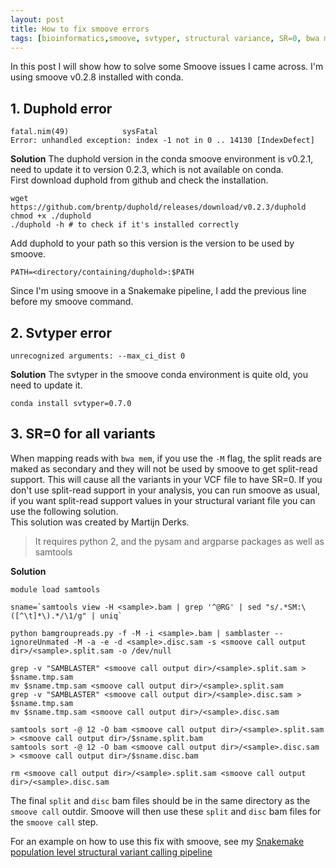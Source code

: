 ```yaml
---
layout: post
title: How to fix smoove errors
tags: [bioinformatics,smoove, svtyper, structural variance, SR=0, bwa mem]
---
```


In this post I will show how to solve some Smoove issues I came across.
I'm using smoove v0.2.8 installed with conda.


## 1. **Duphold error**  
```
fatal.nim(49)            sysFatal
Error: unhandled exception: index -1 not in 0 .. 14130 [IndexDefect]
```

**Solution**
The duphold version in the conda smoove environment is v0.2.1, need to update it to version 0.2.3, which is not available on conda.  
First download duphold from github and check the installation.

```
wget https://github.com/brentp/duphold/releases/download/v0.2.3/duphold
chmod +x ./duphold
./duphold -h # to check if it's installed correctly
```

Add duphold to your path so this version is the version to be used by smoove.
```
PATH=<directory/containing/duphold>:$PATH
```

Since I'm using smoove in a Snakemake pipeline, I add the previous line before my smoove command. 


## 2. **Svtyper error**

```
unrecognized arguments: --max_ci_dist 0
```

**Solution**
The svtyper in the smoove conda environment is quite old, you need to update it.
```
conda install svtyper=0.7.0
```

## 3. **SR=0 for all variants**
When mapping reads with `bwa mem`, if you use the `-M` flag, the split reads are maked as secondary and they will not be used by smoove to get split-read support. This will cause all the variants in your VCF file to have SR=0.
If you don't use split-read support in your analysis, you can run smoove as usual, if you want split-read support values in your structural variant file you can use the following solution.  
This solution was created by Martijn Derks.
> It requires python 2, and the pysam and argparse packages as well as samtools

**Solution**

```
module load samtools

sname=`samtools view -H <sample>.bam | grep '^@RG' | sed "s/.*SM:\([^\t]*\).*/\1/g" | uniq`

python bamgroupreads.py -f -M -i <sample>.bam | samblaster --ignoreUnmated -M -a -e -d <sample>.disc.sam -s <smoove call output dir>/<sample>.split.sam -o /dev/null

grep -v "SAMBLASTER" <smoove call output dir>/<sample>.split.sam > $sname.tmp.sam
mv $sname.tmp.sam <smoove call output dir>/<sample>.split.sam
grep -v "SAMBLASTER" <smoove call output dir>/<sample>.disc.sam > $sname.tmp.sam
mv $sname.tmp.sam <smoove call output dir>/<sample>.disc.sam

samtools sort -@ 12 -O bam <smoove call output dir>/<sample>.split.sam > <smoove call output dir>/$sname.split.bam
samtools sort -@ 12 -O bam <smoove call output dir>/<sample>.disc.sam > <smoove call output dir>/$sname.disc.bam

rm <smoove call output dir>/<sample>.split.sam <smoove call output dir>/<sample>.disc.sam
```

The final `split` and `disc` bam files should be in the same directory as the `smoove call` outdir. Smoove will then use these `split` and `disc` bam files for the `smoove call` step.  

For an example on how to use this fix with smoove, see my [Snakemake population level structural variant calling pipeline](https://github.com/CarolinaPB/population-structural-var-calling-smoove)
